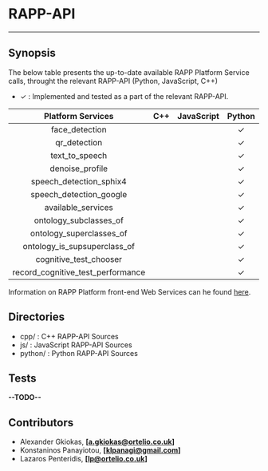 # RAPP-API
--------------------

## Synopsis

The below table presents the up-to-date available RAPP Platform Service calls, throught the relevant RAPP-API (Python, JavaScript, C++)


- ✓   : Implemented and tested as a part of the relevant RAPP-API.



| Platform Services                 | C++      | JavaScript   | Python   |
| :-------------------------------: | :---:    | :----------: | :---:    |
| face_detection                    |          |              | ✓        |
| qr_detection                      |          |              | ✓        |
| text_to_speech                    |          |              | ✓        |
| denoise_profile                   |          |              | ✓        |
| speech_detection_sphix4           |          |              | ✓        |
| speech_detection_google           |          |              | ✓        |
| available_services                |          |              | ✓        |
| ontology_subclasses_of            |          |              | ✓        |
| ontology_superclasses_of          |          |              | ✓        |
| ontology_is_supsuperclass_of      |          |              | ✓        |
| cognitive_test_chooser            |          |              | ✓        |
| record_cognitive_test_performance |          |              | ✓        |



Information on RAPP Platform front-end Web Services can he found [here](https://github.com/rapp-project/rapp-platform/tree/master/hop_services/services).

## Directories

- cpp/    : C++ RAPP-API Sources
- js/     : JavaScript RAPP-API Sources
- python/ : Python RAPP-API Sources


## Tests

**--TODO--**

## Contributors

- Alexander Gkiokas, **[a.gkiokas@ortelio.co.uk]**
- Konstaninos Panayiotou, **[klpanagi@gmail.com]**
- Lazaros Penteridis, **[lp@ortelio.co.uk]**
